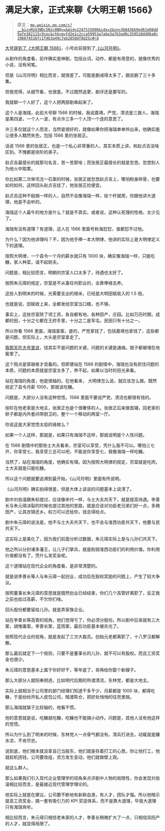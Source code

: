 # 满足大家，正式来聊《大明王朝 1566》

> 原文：[`mp.weixin.qq.com/s?__biz=MzU3NDc5Nzc0NQ==&mid=2247515890&idx=2&sn=3b843bb9ed61e08dd9afe382115c9cec&chksm=fd2e1c2cca59953a7abe3a763ad0c359510dd06a0c2966f4516fc1f4b3a49c7eb2850df8d25c#rd`](http://mp.weixin.qq.com/s?__biz=MzU3NDc5Nzc0NQ==&mid=2247515890&idx=2&sn=3b843bb9ed61e08dd9afe382115c9cec&chksm=fd2e1c2cca59953a7abe3a763ad0c359510dd06a0c2966f4516fc1f4b3a49c7eb2850df8d25c#rd)

[大号提到了《大明王朝 1566》](http://mp.weixin.qq.com/s?__biz=MzU0MjYwNDU2Mw==&mid=2247505130&idx=2&sn=82cb58ce1a37583967b16ae8fbce1920&chksm=fb1ab896cc6d318030220477f9493df20b129c48c52aeac080b33d48295a5bc47b93980023af&scene=21#wechat_redirect)，小号此前提到了[《山河月明》](http://mp.weixin.qq.com/s?__biz=MzU3NDc5Nzc0NQ==&mid=2247515641&idx=1&sn=54812b9364fe23ed4f5b047640bc66e6&chksm=fd2e1f27ca5996314b26fee85ef0407e9af8d0d412599f92b7a44309ca6513597fbe2365d77a&scene=21#wechat_redirect)。

从剧作的角度看，前作确实是神剧，包括台词，动作，都是有用意的，就像优秀的小说，没有闲笔。

但是《山河月明》相比而言，就很差了。可能是删减得太多了，据说删了三十多集。

但我觉得，从细节看，也很差。不过既然追更，剧评还是要写的。

我就聊一个人好了，这个人把两部剧串起来了。

这个人是海瑞，此前大号聊 1566 的时候，我说嘉靖，严党，清流是三拨人，海瑞是第四波，一个人一波，有点许三多一个人顶一个连的意思了。

许三多仅就这个人而言，当然是很好的，就像如果你把海瑞单单拎出来，他确实能让很多人黯然失色，包括 1566 里的张居正。

话说 1566 里的张居正，也是一个私心非常重的人，其实本质上讲，和赵贞吉没啥区别。不愧都是徐阶的弟子。

赵贞吉最擅长的就那句名言，苦一苦那啥；而张居正最擅长的就是忽悠。忽悠别人为他火中取栗。

你比如第二次审讯沈一石案的时候，张居正就忽悠赵贞吉上，哪怕粉身碎骨，也要如何如何，这样回头赵贞吉挂了，他张居正捡便宜。

赵贞吉这种不粘锅一样的人，自然不会像海瑞一样，给个杆就爬，你跟他讲大道理，他是不会听的。

海瑞这个人最牛的地方是什么？就是不真实。或者说，这种认死理的性格，太少见了。

海瑞有没有道理？有道理，这人在 1566 里面号称海怼怼，谁都怼不过他。

为什么？因为他讲理吗？不，因为他手捧一本大明律，他讲的实际上是大明律定义下的道理。

按照大明律，一个县令一个月的薪水就只有 1000 块，确实像海瑞一样，只能吃糠，家人种菜，请不起轿夫。

问题是，相比较而言，明朝的宗室人口太多了，待遇也太好了。

按照朱元璋的规定，宗室是不从事任何职业的，全靠俸禄去养。

这些人到明末的时候，光需要支出的禄米，已经是大明田赋收入的 1.5 倍。

也就是说，田赋收上来，全都发给宗室当口粮，也不够。

事实上，这些宗室除了领工资，各自都有地，各种田产，庄园。比如万历时期，成都的田，十分之七都在王府手里，十分之二是军屯，民田只有十分之一。

所以你看 1566 里面，海瑞查案，是的，严党拿钱了，包括嘉靖也拿钱了，这些都是问题，但实际上，大头是宗室拿走了。

[我那天在大号里说](http://mp.weixin.qq.com/s?__biz=MzU0MjYwNDU2Mw==&mid=2247505130&idx=2&sn=82cb58ce1a37583967b16ae8fbce1920&chksm=fb1ab896cc6d318030220477f9493df20b129c48c52aeac080b33d48295a5bc47b93980023af&scene=21#wechat_redirect)，钱其实不是问题的关键，问题的关键是通缩。银子都被埋在地窖里了。

这个观点是穿越者才具备的。但即便站在 1566 的剧情中，海瑞也没有抓住问题的本质，问题的本质就是宗室太多了，养不起，如果以当时的目光来看。

站在海瑞的角度，他是很轴的。在他看来， 大明律怎么说，就应该怎么做。既然规定了县令月薪 1000，那就该吃糠。

问题是，大部分人没有这种觉悟。1566 里面不要说严党，清流也都很有钱的。

徐阶在他老家是大地主，张居正也是个很奢侈的人。张居正后来做首辅，回老家的轿子都是内外套间带厨卫的，整个一个移动的两室一厅。

你说这是大家觉悟太低的缘故么？

如果一个人这样，那就是，如果只有海瑞不这样，那就说明是个人性问题。

在 1566 剧情中的那些士大夫看来，宗室可以享受，凭什么我不可以。哪怕三七开，你享受七，我享受三总可以吧，不能说你享受七，我像海瑞一样吃糠。

当然了，站在海瑞的角度，他确实有理。因为按照大明律的规定，宗室就是吃肉，士大夫就是只能吃糠。

所以这个问题就要追溯到最开始，《山河月明》里面有所说明。

《山河月明》确实拍得很差，但是大体上该说的问题基本上说清了。

剧中刘伯温跟朱标提过，应该像宋代一样，与士大夫共天下，就是提高待遇。李善长与朱元璋决裂的时候也提过其他的思路，就是应该对功臣老兄弟们好一点，多赐田产，让其衣锦还乡。权力可以还给你，钱总得给点。

剧中朱元璋的说法是，他不与士大夫共天下，也不会与淮西功臣共天下，他要与民共天下。

这实际上是美化了，因为我们前面分析过数据，朱元璋实际上是与儿孙们共天下。

他之所以分封诸多藩王，让儿子们掌兵，就是削弱淮西功臣们的利用价值。你利用价值都没有了，凭什么发奖金呢。

这个道理站在现代企业的角度看，是非常清楚的。

就是说李善长等人与朱元璋一起创业，成功后在股权奖励的问题上，产生了较大争议。

按照董事长朱元璋的意思就是既然创业已经结束，你们几个高管好离职了，反正我之前也给过高薪，不欠你们啥。

回头股份都要留给儿孙。就是弄家族企业。

站在李善长等高管的视角，他们觉得亏了，你必须分股份。所以剧中后来就有三大案，胡惟庸案，李善长案，蓝雨案，最后功臣基本被杀光了。

按照现代企业的视角，就是发起了三次大裁员。创始元老都离职了，十八罗汉都解散。

那么最后就定下一个规则，只要不是董事长的儿孙，就不可以有股权。而且工资奖金也很少。

朱元璋的意思基本上属于你好好干，等年底了，哥再给你娶个新嫂子。

那么大部分人就阳奉阴违，比如明代后期的所谓清流，东林党，都是大地主。

实际上就相当于公司里的部门经理们知道干多干少，月薪都是 1000 块，都得吃糠，于是纷纷开私人皮包公司，暗渡陈仓，把好处悄悄的往兜里揣。

那么海瑞就属于比较轴的，他看不惯。

他的意思就是说，吃糠就吃糠，吃糠也不能搞小动作。问题是，其他人没有他这样的觉悟。

所以为什么到了明末的时候，东林党人一点骨气都没有。清兵打进去，动辄就是嫌水凉，不肯尽忠。

说到底，他们根本就没拿自己当股东，他们就是存着打工的心思。你让他打工，他就趁机捞钱，公司要改组，资方发生变动，他们就做壁上观。

就这么群人。

那么如果我们引入现代企业管理学的视角来点评剧中人物的局限性，你会发现刘伯温相比较而言，是最接近现代管理学理论的。

他实际上就是在建议，公司要不断地有新鲜血液，有人才，团队才强。所以他暗示提高工资奖金，搞一套有吸引力的 KPI 奖惩体系，而不是靠大道理，毕竟大道理只有海瑞肯听。

相比较而言，朱元璋只相信老朱家的人才，李善长稍微扩大了一点，只相信凤阳产的人才，就显得局限了。